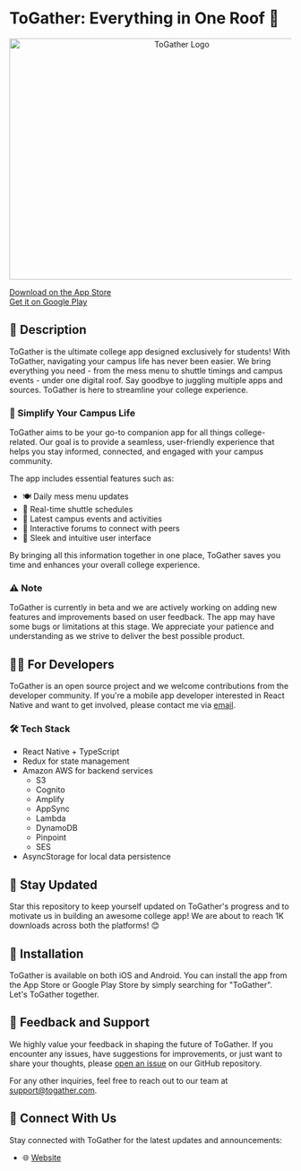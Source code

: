 # ToGather: Everything in One Roof 🏫

<p align="center">
  <img src="https://github.com/aahalani/togatherpublic/assets/29179250/54163ed4-0be8-48e8-8a4a-0caaa2ac6e57" width="600" height="430" alt="ToGather Logo">
</p>

[Download on the App Store](https://apps.apple.com/in/app/togather-tg/id6476483748) 
<br/>
[Get it on Google Play](https://play.google.com/store/apps/details?id=com.aahalani.ToGather)

## 📝 Description

ToGather is the ultimate college app designed exclusively for students! With ToGather, navigating your campus life has never been easier. We bring everything you need - from the mess menu to shuttle timings and campus events - under one digital roof. Say goodbye to juggling multiple apps and sources. ToGather is here to streamline your college experience.

### 🎯 Simplify Your Campus Life 

ToGather aims to be your go-to companion app for all things college-related. Our goal is to provide a seamless, user-friendly experience that helps you stay informed, connected, and engaged with your campus community. 

The app includes essential features such as:

- 🍽️ Daily mess menu updates
- 🚌 Real-time shuttle schedules  
- 📅 Latest campus events and activities
- 💬 Interactive forums to connect with peers
- 📱 Sleek and intuitive user interface

By bringing all this information together in one place, ToGather saves you time and enhances your overall college experience.

### ⚠️ Note

ToGather is currently in beta and we are actively working on adding new features and improvements based on user feedback. The app may have some bugs or limitations at this stage. We appreciate your patience and understanding as we strive to deliver the best possible product.

## 👨‍💻 For Developers

ToGather is an open source project and we welcome contributions from the developer community. If you're a mobile app developer interested in React Native and want to get involved, please contact me via [email](mailto:aahalani@gmail.com).

### 🛠️ Tech Stack

- React Native + TypeScript
- Redux for state management 
- Amazon AWS for backend services
    * S3
    * Cognito
    * Amplify
    * AppSync
    * Lambda
    * DynamoDB
    * Pinpoint
    * SES
- AsyncStorage for local data persistence

## 🌟 Stay Updated

Star this repository to keep yourself updated on ToGather's progress and to motivate us in building an awesome college app! We are about to reach 1K downloads across both the platforms! 😊

## 📲 Installation 

ToGather is available on both iOS and Android. You can install the app from the App Store or Google Play Store by simply searching for "ToGather". Let's ToGather together.

## 🙏 Feedback and Support

We highly value your feedback in shaping the future of ToGather. If you encounter any issues, have suggestions for improvements, or just want to share your thoughts, please [open an issue](https://github.com/aahalani/togatherpublic/issues) on our GitHub repository.

For any other inquiries, feel free to reach out to our team at support@togather.com.

## 🔗 Connect With Us

Stay connected with ToGather for the latest updates and announcements:

- 🌐 [Website](https://www.togather.life/)
